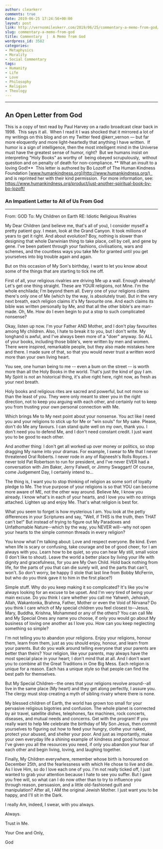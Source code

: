 ```yaml
---
author: clearkerr
comments: true
date: 2019-06-25 17:24:56+00:00
layout: post
link: http://vernonmileskerr.com/2019/06/25/commentary-a-memo-from-god/
slug: commentary-a-memo-from-god
title: Commentary  |  A Memo from God
wordpress_id: 3582
categories:
- Metaphysics
- Morality
- Social Commentary
tags:
- Humanity
- Life
- Love
- Philosophy
- Religion
- Theology
---
```


* * *





## An Open Letter from God


This is a copy of text read by Paul Harvey on a radio broadcast clear back in 1998.  This says it all.  When I read it I was shocked that it mirrored a lot of my writings on this blog and on my Twitter feed @kerr_vernon — but far more eloquently and more light-heartedly that anything I have written.  If humor is a sign of intelligence, then the most intelligent mind in the Universe must have the greatest sense of humor, right?  But we humans insist on interpreting "Holy Books" as worthy of  being obeyed scrupulously,  without question and on penalty of death for non-compliance. ** What an insult to a loving God!**  This letter is authored by Bo Lozoff of The Human Kindness Foundation [www.humankindness.org](http://www.humankindness.org/)   and is reprinted her with their kind permission.  For more information, see: https://www.humankindness.org/product/just-another-spiritual-book-by-bo-lozoff/


### An Impatient Letter to All of Us From God





* * *



From: GOD
To: My Children on Earth
RE: Idiotic Religious Rivalries

My Dear Children (and believe me, that's all of you),
I consider myself a pretty patient guy. I mean, look at the Grand Canyon. It took millions of years to get it right. And about evolution? Boy, nothing is slower than designing that whole Darwinian thing to take place, cell by cell, and gene by gene. I've been patient through your fashions, civilisations, wars and schemes, and the countless ways you take Me for granted until you get yourselves into big trouble again and again.

But on this occasion of My Son's birthday, I want to let you know about some of the things that are starting to tick me off.

First of all, your religious rivalries are driving Me up a wall. Enough already! Let's get one thing straight. These are YOUR religions, not Mine. I'm the whole enchilada; I'm beyond them all. Every one of your religions claims there's only one of Me (which by the way, is absolutely true). But in the very next breath, each religion claims it's My favourite one. And each claims its bible was written personally by Me, and that all the other bible's are man-made. Oh, Me. How do I even begin to put a stop to such complicated nonsense?

Okay, listen up now. I'm your Father AND Mother, and I don't play favourites among My children. Also, I hate to break it to you, but I don't write. My longhand is awful, and I've always been more of a "doer" anyway. So ALL of your books, including those bible's, were written by men and women. There were inspired, remarkable people, but they also made mistakes here and there. I made sure of that, so that you would never trust a written word more than your own living heart.

You see, one human being to me -- even a bum on the street -- is worth more than all the Holy Books in the world. That's just the kind of guy I am. My Spirit is not an historical thing, it's alive right here, right now, as fresh as your next breath.

Holy books and religious rites are sacred and powerful, but not more so than the least of you. They were only meant to steer you in the right direction, not to keep you arguing with each other, and certainly not to keep you from trusting your own personal connection with Me.

Which brings Me to My next point about your nonsense. You act like I need you and your religions to stick up for Me or "win souls" for My sake. Please, don't do Me any favours. I can stand quite well on my own, thank you. I don't need you to defend Me, and I don't need constant credit. I just want you to be good to each other.

And another thing: I don't get all worked up over money or politics, so stop dragging My name into your dramas. For example, I swear to Me that I never threatened Oral Roberts. I never rode in any of Rajneesh's Rolls Royces. I never told Pat Robertson to run for president, and I've never EVER had a conversation with Jim Baker, Jerry Falwell, or Jimmy Swaggart! Of course, come Judgement Day, I certainly intend to...

The thing is, I want you to stop thinking of religion as some sort of loyalty pledge to Me. The true purpose of your religions is so that YOU can become more aware of ME, not the other way around. Believe Me, I know you already. I know what's in each of your hearts, and I love you with no strings attached. Lighten up and enjoy Me. That's what religion is best for.

What you seem to forget is how mysterious I am. You look at the petty differences in your Scriptures and say, "Well, if THIS is the truth, then THAT can't be!" But instead of trying to figure out My Paradoxes and Unfathomable Nature--which by the way, you NEVER will--why not open your hearts to the simple common threads in every religion?

You know what I'm talking about: Love and respect everyone. Be kind. Even when life is scary or confusing, take courage and be of good cheer, for I am always with you. Learn how to be quiet, so you can hear My still, small voice (I don't like to shout). Leave the world a better place by living your life with dignity and gracefulness, for you are My Own Child. Hold back nothing from life, for the parts of you that can die surely will, and the parts that can't, won't. So don't worry, be happy (I stole that last line from Bobby McFerrin, but who do you think gave it to him in the first place?)

Simple stuff. Why do you keep making it so complicated? It's like you're always looking for an excuse to be upset. And I'm very tired of being your main excuse. Do you think I care whether you call me Yahweh, Jehovah, Allah, Wakantonka, Brahma, Father, Mother or even the Void of Nirvana? Do you think I care which of My special children you feel closest to--Jesus, Mary, Buddha, Krishna, Mohammed or any of the others? You can call Me and My Special Ones any name you choose, if only you would go about My business of loving one another as I love you. How can you keep neglecting something so simple?

I'm not telling you to abandon your religions. Enjoy your religions, honour them, learn from them, just as you should enjoy, honour, and learn from your parents. But do you walk around telling everyone that your parents are better than theirs? Your religion, like your parents, may always have the most special place in your heart; I don't mind that at all. And I don't want you to combine all the Great Traditions in One Big Mess. Each religion is unique for a reason. Each has a unique style so that people can find the best path for themselves.

But My Special Children--the ones that your religions revolve around--all live in the same place (My heart) and they get along perfectly, I assure you. The clergy must stop creating a myth of sibling rivalry where there is none.

My blessed children of Earth, the world has grown too small for your pervasive religious bigotries and confusion. The whole planet is connected by air travel, satellite dishes, telephones, fax machines, rock concerts, diseases, and mutual needs and concerns. Get with the program! If you really want to help Me celebrate the birthday of My Son Jesus, then commit yourselves to figuring out how to feed your hungry, clothe your naked, protect your abused, and shelter your poor. And just as importantly, make your own everyday life a shining example of kindness and good humour. I've given you all the resources you need, if only you abandon your fear of each other and begin living, loving, and laughing together.

Finally, My Children everywhere, remember whose birth is honoured on December 25th, and the fearlessness with which He chose to live and die. As I love Him, so do I love each one of you. I'm not really ticked off, I just wanted to grab your attention because I hate to see you suffer. But I gave you free will, so what can I do now other than to try to influence you through reason, persuasion, and a little old-fashioned guilt and manipulation? After all, I AM the original Jewish Mother. I just want you to be happy, and I'll sit in the Dark.

I really Am, indeed, I swear, with you always.

Always.

Trust in Me.

Your One and Only,

God
